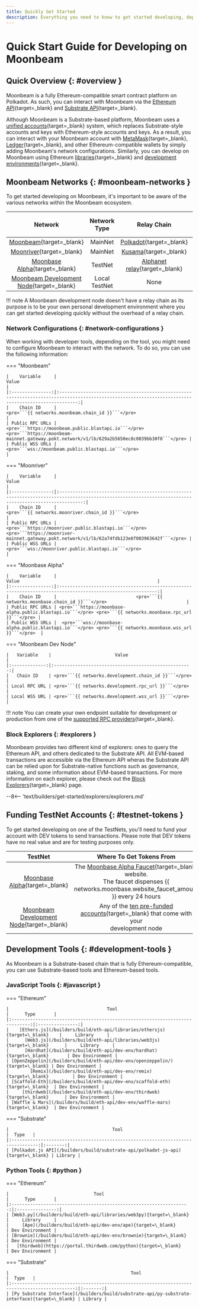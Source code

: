 ```yaml
---
title: Quickly Get Started
description: Everything you need to know to get started developing, deploying, and interacting with smart contracts on Moonbeam.
---
```


# Quick Start Guide for Developing on Moonbeam

## Quick Overview {: #overview }

Moonbeam is a fully Ethereum-compatible smart contract platform on Polkadot. As such, you can interact with Moonbeam via the [Ethereum API](/builders/build/eth-api/){target=\_blank} and [Substrate API](/builders/build/substrate-api/){target=\_blank}.

Although Moonbeam is a Substrate-based platform, Moonbeam uses a [unified accounts](/learn/core-concepts/unified-accounts){target=\_blank} system, which replaces Substrate-style accounts and keys with Ethereum-style accounts and keys. As a result, you can interact with your Moonbeam account with [MetaMask](/tokens/connect/metamask){target=\_blank}, [Ledger](/tokens/connect/ledger/){target=\_blank}, and other Ethereum-compatible wallets by simply adding Moonbeam's network configurations. Similarly, you can develop on Moonbeam using Ethereum [libraries](/builders/build/eth-api/libraries/){target=\_blank} and [development environments](/builders/build/eth-api/dev-env/){target=\_blank}.

## Moonbeam Networks {: #moonbeam-networks }

To get started developing on Moonbeam, it's important to be aware of the various networks within the Moonbeam ecosystem.

|                                         Network                                          | Network Type  |                                   Relay Chain                                   | Native Asset Symbol | Native Asset Decimals |
|:----------------------------------------------------------------------------------------:|:-------------:|:-------------------------------------------------------------------------------:|:-------------------:|:---------------------:|
|           [Moonbeam](/builders/get-started/networks/moonbeam){target=\_blank}            |    MainNet    |              [Polkadot](https://polkadot.network/){target=\_blank}              |        GLMR         |          18           |
|          [Moonriver](/builders/get-started/networks/moonriver){target=\_blank}           |    MainNet    |                [Kusama](https://kusama.network/){target=\_blank}                |        MOVR         |          18           |
|        [Moonbase Alpha](/builders/get-started/networks/moonbase){target=\_blank}         |    TestNet    | [Alphanet relay](/learn/platform/networks/moonbase#relay-chain){target=\_blank} |         DEV         |          18           |
| [Moonbeam Development Node](/builders/get-started/networks/moonbeam-dev){target=\_blank} | Local TestNet |                                      None                                       |         DEV         |          18           |

!!! note
    A Moonbeam development node doesn't have a relay chain as its purpose is to be your own personal development environment where you can get started developing quickly without the overhead of a relay chain.

### Network Configurations {: #network-configurations }

When working with developer tools, depending on the tool, you might need to configure Moonbeam to interact with the network. To do so, you can use the following information:

=== "Moonbeam"

    |    Variable     |                                                                        Value                                                                        |
    |:---------------:|:---------------------------------------------------------------------------------------------------------------------------------------------------:|
    |    Chain ID     |                                                  <pre>```{{ networks.moonbeam.chain_id }}```</pre>                                                  |
    | Public RPC URLs | <pre>```https://moonbeam.public.blastapi.io```</pre>  <pre>```https://moonbeam-mainnet.gateway.pokt.network/v1/lb/629a2b5650ec8c0039bb30f0```</pre> |
    | Public WSS URLs |                                                 <pre>```wss://moonbeam.public.blastapi.io```</pre>                                                  |

=== "Moonriver"

    |    Variable     |                                                                         Value                                                                         |
    |:---------------:|:-----------------------------------------------------------------------------------------------------------------------------------------------------:|
    |    Chain ID     |                                                  <pre>```{{ networks.moonriver.chain_id }}```</pre>                                                   |
    | Public RPC URLs | <pre>```https://moonriver.public.blastapi.io```</pre>  <pre>```https://moonriver-mainnet.gateway.pokt.network/v1/lb/62a74fdb123e6f003963642f```</pre> |
    | Public WSS URLs |                                                  <pre>```wss://moonriver.public.blastapi.io```</pre>                                                  |

=== "Moonbase Alpha"

    |    Variable     |                                                    Value                                                    |
    |:---------------:|:-----------------------------------------------------------------------------------------------------------:|
    |    Chain ID     |                              <pre>```{{ networks.moonbase.chain_id }}```</pre>                              |
    | Public RPC URLs | <pre>```https://moonbase-alpha.public.blastapi.io```</pre> <pre>```{{ networks.moonbase.rpc_url }}```</pre> |
    | Public WSS URLs |  <pre>```wss://moonbase-alpha.public.blastapi.io```</pre> <pre>```{{ networks.moonbase.wss_url }}```</pre>  |

=== "Moonbeam Dev Node"

    |   Variable    |                        Value                         |
    |:-------------:|:----------------------------------------------------:|
    |   Chain ID    | <pre>```{{ networks.development.chain_id }}```</pre> |
    | Local RPC URL | <pre>```{{ networks.development.rpc_url }}```</pre>  |
    | Local WSS URL | <pre>```{{ networks.development.wss_url }}```</pre>  |

!!! note
    You can create your own endpoint suitable for development or production from one of the [supported RPC providers](/builders/get-started/endpoints/#endpoint-providers){target=\_blank}.

### Block Explorers {: #explorers }

Moonbeam provides two different kind of explorers: ones to query the Ethereum API, and others dedicated to the Substrate API. All EVM-based transactions are accessible via the Ethereum API wheras the Substrate API can be relied upon for Substrate-native functions such as governance, staking, and some information about EVM-based transactions. For more information on each explorer, please check out the [Block Explorers](/builders/get-started/explorers){target=\_blank} page.

--8<-- 'text/builders/get-started/explorers/explorers.md'

## Funding TestNet Accounts {: #testnet-tokens }

To get started developing on one of the TestNets, you'll need to fund your account with DEV tokens to send transactions. Please note that DEV tokens have no real value and are for testing purposes only.

|                                         TestNet                                          |                                                                           Where To Get Tokens From                                                                            |
|:----------------------------------------------------------------------------------------:|:-----------------------------------------------------------------------------------------------------------------------------------------------------------------------------:|
|        [Moonbase Alpha](/builders/get-started/networks/moonbase){target=\_blank}         | The [Moonbase Alpha Faucet](https://faucet.moonbeam.network/){target=\_blank} website. <br> The faucet dispenses {{ networks.moonbase.website_faucet_amount }} every 24 hours |
| [Moonbeam Development Node](/builders/get-started/networks/moonbeam-dev){target=\_blank} | Any of the [ten pre-funded accounts](/builders/get-started/networks/moonbeam-dev/#pre-funded-development-accounts){target=\_blank} that come with your <br> development node  |

## Development Tools {: #development-tools }

As Moonbeam is a Substrate-based chain that is fully Ethereum-compatible, you can use Substrate-based tools and Ethereum-based tools.

### JavaScript Tools {: #javascript }

=== "Ethereum"

    |                                     Tool                                      |      Type       |
    |:-----------------------------------------------------------------------------:|:---------------:|
    |    [Ethers.js](/builders/build/eth-api/libraries/ethersjs){target=\_blank}    |     Library     |
    |      [Web3.js](/builders/build/eth-api/libraries/web3js){target=\_blank}      |     Library     |
    |      [Hardhat](/builders/build/eth-api/dev-env/hardhat){target=\_blank}       | Dev Environment |
    | [OpenZeppelin](/builders/build/eth-api/dev-env/openzeppelin/){target=\_blank} | Dev Environment |
    |        [Remix](/builders/build/eth-api/dev-env/remix){target=\_blank}         | Dev Environment |
    | [Scaffold-Eth](/builders/build/eth-api/dev-env/scaffold-eth){target=\_blank}  | Dev Environment |
    |     [thirdweb](/builders/build/eth-api/dev-env/thirdweb){target=\_blank}      | Dev Environment |
    | [Waffle & Mars](/builders/build/eth-api/dev-env/waffle-mars){target=\_blank}  | Dev Environment |

=== "Substrate"

    |                                       Tool                                       |  Type   |
    |:--------------------------------------------------------------------------------:|:-------:|
    | [Polkadot.js API](/builders/build/substrate-api/polkadot-js-api){target=\_blank} | Library |

### Python Tools {: #python }

=== "Ethereum"

    |                                Tool                                 |      Type       |
    |:-------------------------------------------------------------------:|:---------------:|
    | [Web3.py](/builders/build/eth-api/libraries/web3py){target=\_blank} |     Library     |
    |     [Ape](/builders/build/eth-api/dev-env/ape){target=\_blank}      | Dev Environment |
    | [Brownie](/builders/build/eth-api/dev-env/brownie){target=\_blank}  | Dev Environment |
    |   [thirdweb](https://portal.thirdweb.com/python){target=\_blank}    | Dev Environment |

=== "Substrate"

    |                                              Tool                                              |  Type   |
    |:----------------------------------------------------------------------------------------------:|:-------:|
    | [Py Substrate Interface](/builders/build/substrate-api/py-substrate-interface){target=\_blank} | Library |

